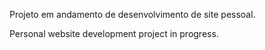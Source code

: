 Projeto em andamento de desenvolvimento de site pessoal.

Personal website development project in progress.
